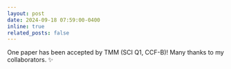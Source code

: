 ```yaml
---
layout: post
date: 2024-09-18 07:59:00-0400
inline: true
related_posts: false
---
```


<!-- A simple inline announcement with Markdown emoji! :sparkles: :smile: -->

One paper has been accepted by TMM (SCI Q1, CCF-B)! Many thanks to my collaborators. :sparkles:

